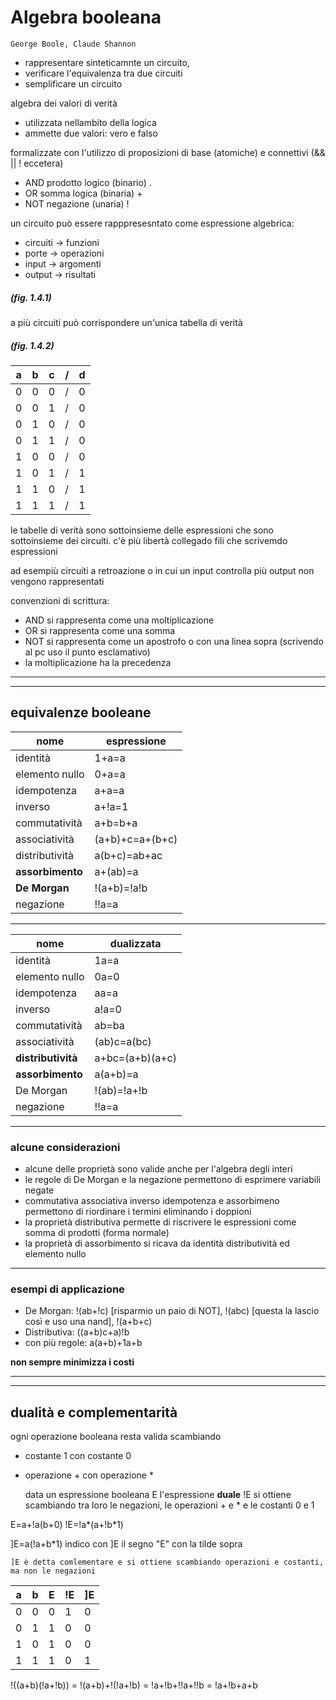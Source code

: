 # Algebra booleana

    George Boole, Claude Shannon

* rappresentare sinteticamnte un circuito,
* verificare l'equivalenza tra due circuiti
* semplificare un circuito

algebra dei valori di verità

* utilizzata nellambito della logica
* ammette due valori: vero e falso

formalizzate con l'utilizzo di proposizioni di base (atomiche)
e connettivi (&& || ! eccetera)

* AND prodotto logico (binario) .
* OR somma logica (binaria) +
* NOT negazione (unaria) !

un circuito può essere rapppresesntato come espressione algebrica:

* circuiti -> funzioni
* porte -> operazioni
* input -> argomenti
* output -> risultati

##### (fig. 1.4.1)

a più circuiti può corrispondere un'unica tabella di verità

##### (fig. 1.4.2)

| a | b | c | / | d |
| - | - | - | - | - |
| 0 | 0 | 0 | / | 0 |
| 0 | 0 | 1 | / | 0 |
| 0 | 1 | 0 | / | 0 |
| 0 | 1 | 1 | / | 0 |
| 1 | 0 | 0 | / | 0 |
| 1 | 0 | 1 | / | 1 |
| 1 | 1 | 0 | / | 1 |
| 1 | 1 | 1 | / | 1 |

le tabelle di verità sono sottoinsieme delle espressioni che sono sottoinsieme dei circuiti.
c'è più libertà collegado fili che scrivemdo espressioni

ad esempiù circuiti a retroazione o in cui un input controlla più output non vengono rappresentati

convenzioni di scrittura:

* AND si rappresenta come una moltiplicazione
* OR si rappresenta come una somma
* NOT si rappresenta come un apostrofo o con una linea sopra (scrivendo al pc uso il punto esclamativo)
* la moltiplicazione ha la precedenza

---
---
## equivalenze booleane

| nome             | espressione     |
| ---------------- | --------------- |
| identità         | 1+a=a           |
| elemento nullo   | 0+a=a           |
| idempotenza      | a+a=a           |
| inverso          | a+!a=1          |
| commutatività    | a+b=b+a         |
| associatività    | (a+b)+c=a+(b+c) |
| distributività   | a(b+c)=ab+ac    |
| **assorbimento** | a+(ab)=a        |
| **De Morgan**    | !(a+b)=!a!b     |
| negazione        | !!a=a           |

---
| nome               | dualizzata      |
| ------------------ | --------------- |
| identità           | 1a=a            |
| elemento nullo     | 0a=0            |
| idempotenza        | aa=a            |
| inverso            | a!a=0           |
| commutatività      | ab=ba           |
| associatività      | (ab)c=a(bc)     |
| **distributività** | a+bc=(a+b)(a+c) |
| **assorbimento**   | a(a+b)=a        |
| De Morgan          | !(ab)=!a+!b     |
| negazione          | !!a=a           |

---
### alcune considerazioni
* alcune delle proprietà sono valide anche per l'algebra degli interi
* le regole di De Morgan e la negazione permettono di esprimere variabili negate
* commutativa associativa inverso idempotenza e assorbimeno permettono di riordinare i termini eliminando i doppioni
* la proprietà distributiva permette di riscrivere le espressioni come somma di prodotti (forma normale)
* la proprietà di assorbimento si ricava da identità distributività ed elemento nullo

---
### esempi di applicazione

* De Morgan: !(ab+!c) [risparmio un paio di NOT], !(abc) [questa la lascio così e uso una nand], !(a+b+c)
* Distributiva: ((a+b)c+a)!b
* con più regole: a(a+b)+1a+b

**non sempre minimizza i costi**

---
---
## dualità e complementarità

ogni operazione booleana resta valida scambiando
* costante 1 con costante 0
* operazione + con operazione *

    data un espressione booleana E l'espressione **duale** !E si ottiene scambiando tra loro
    le negazioni, le operazioni + e * e le costanti 0 e 1

E=a+!a(b+0)
!E=!a*(a+!b*1)

]E=a(!a+b*1) indico con ]E il segno "E" con la tilde sopra

    ]E è detta comlementare e si ottiene scambiando operazioni e costanti, ma non le negazioni

| a | b | E | !E | ]E |
| - | - | - | -- | -- |
| 0 | 0 | 0 | 1  | 0  |
| 0 | 1 | 1 | 0  | 0  |
| 1 | 0 | 1 | 0  | 0  |
| 1 | 1 | 1 | 0  | 1  |

!((a+b)(!a+!b)) = !(a+b)+!(!a+!b) = !a+!b+!!a+!!b = !a+!b+a+b